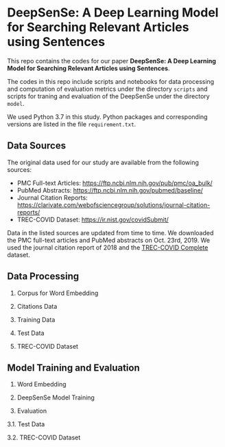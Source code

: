 # DeepSenSe: A Deep Learning Model for Searching Relevant Articles using Sentences

This repo contains the codes for our paper **DeepSenSe: A Deep Learning Model for Searching Relevant Articles using Sentences**.

The codes in this repo include scripts and notebooks for data processing and computation of evaluation metrics under the directory `scripts` and scripts for traning and evaluation of the DeepSenSe under the directory `model`.

We used Python 3.7 in this study. Python packages and corresponding versions are listed in the file `requirement.txt`.

## Data Sources

The original data used for our study are available from the following sources:

- PMC Full-text Articles: https://ftp.ncbi.nlm.nih.gov/pub/pmc/oa_bulk/
- PubMed Abstracts: https://ftp.ncbi.nlm.nih.gov/pubmed/baseline/
- Journal Citation Reports: https://clarivate.com/webofsciencegroup/solutions/journal-citation-reports/
- TREC-COVID Dataset: https://ir.nist.gov/covidSubmit/

Data in the listed sources are updated from time to time. We downloaded the PMC full-text articles and PubMed abstracts on Oct. 23rd, 2019. We used the journal citation report of 2018 and the [TREC-COVID Complete](https://ir.nist.gov/covidSubmit/data.html) dataset.  


## Data Processing

1. Corpus for Word Embedding


2. Citations Data


3. Training Data


4. Test Data


5. TREC-COVID Dataset



## Model Training and Evaluation

1. Word Embedding


2. DeepSenSe Model Training


3. Evaluation
   
3.1. Test Data


3.2. TREC-COVID Dataset